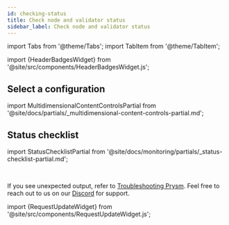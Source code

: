 ```yaml
---
id: checking-status
title: Check node and validator status
sidebar_label: Check node and validator status
---
```


import Tabs from '@theme/Tabs';
import TabItem from '@theme/TabItem';

import {HeaderBadgesWidget} from '@site/src/components/HeaderBadgesWidget.js';

<HeaderBadgesWidget lastVerifiedDateString="August 25th, 2022" lastVerifiedVersionString="v3.0.0" />

<div class='status-guide'>

## Select a configuration 

import MultidimensionalContentControlsPartial from '@site/docs/partials/_multidimensional-content-controls-partial.md';

<MultidimensionalContentControlsPartial />




## Status checklist

import StatusChecklistPartial from '@site/docs/monitoring/partials/_status-checklist-partial.md';

<StatusChecklistPartial />


</div>

<br />

If you see unexpected output, refer to [Troubleshooting Prysm](../troubleshooting/issues-errors.md). Feel free to reach out to us on our [Discord](https://discord.gg/prysmaticlabs) for support.


import {RequestUpdateWidget} from '@site/src/components/RequestUpdateWidget.js';

<RequestUpdateWidget />
